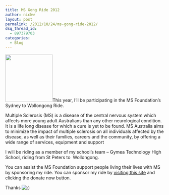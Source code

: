```yaml
---
title: MS Gong Ride 2012
author: nickw
layout: post
permalink: /2012/10/24/ms-gong-ride-2012/
dsq_thread_id:
  - 897379703
categories:
  - Blog
---
```

[<img class="alignright size-thumbnail wp-image-966" title="MS Logo + Tagline 4 CMYK" src="http://cdn.nickwhyte.com/static/2012/10/MS-Australia-150x150.jpeg" alt="" width="150" height="150" />][1]This year, I&#8217;ll be participating in the MS Foundation&#8217;s Sydney to Wollongong Ride.

Multiple Sclerosis (MS) is a disease of the central nervous system which affects more young adult Australians than any other neurological condition. It is a life long disease for which a cure is yet to be found. MS Australia aims to minimize the impact of multiple sclerosis on all individuals affected by the disease, as well as their families, careers and the community, by offering a wide range of services, equipment and support

I will be riding as a member of my school&#8217;s team &#8211; Gymea Technology High School, riding from St Peters to  Wollongong.

You can assist the MS Foundation support people living their lives with MS by sponsoring my ride. You can sponsor my ride by [visiting this site][2] and clicking the donate now button.

Thanks <img src="http://nickwhyte.com/wordpress/wp-includes/images/smilies/icon_smile.gif" alt=":)" class="wp-smiley" />

 [1]: http://cdn.nickwhyte.com/static/2012/10/MS-Australia.jpeg
 [2]: http://register.gongride.org.au/2012-Sydney-to-Gong-Bike-Ride/nickw444